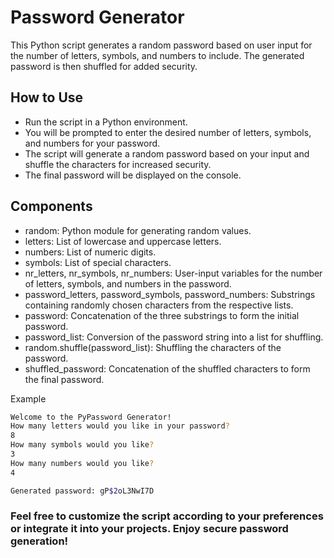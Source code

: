 # Password Generator
This Python script generates a random password based on user input for the number of letters, symbols, and numbers to include. The generated password is then shuffled for added security.

## How to Use
- Run the script in a Python environment.
- You will be prompted to enter the desired number of letters, symbols, and numbers for your password.
- The script will generate a random password based on your input and shuffle the characters for increased security.
- The final password will be displayed on the console.

## Components
- random: Python module for generating random values.
- letters: List of lowercase and uppercase letters.
- numbers: List of numeric digits.
- symbols: List of special characters.
- nr_letters, nr_symbols, nr_numbers: User-input variables for the number of letters, symbols, and numbers in the password.
- password_letters, password_symbols, password_numbers: Substrings containing randomly chosen characters from the respective lists.
- password: Concatenation of the three substrings to form the initial password.
- password_list: Conversion of the password string into a list for shuffling.
- random.shuffle(password_list): Shuffling the characters of the password.
- shuffled_password: Concatenation of the shuffled characters to form the final password.

Example
```bash
Welcome to the PyPassword Generator!
How many letters would you like in your password?
8
How many symbols would you like?
3
How many numbers would you like?
4

Generated password: gP$2oL3NwI7D
```

### Feel free to customize the script according to your preferences or integrate it into your projects. Enjoy secure password generation!
